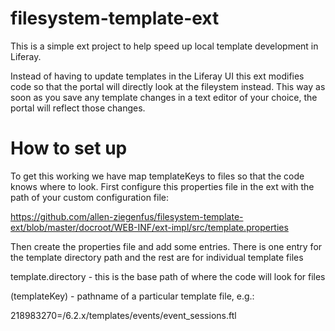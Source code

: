 # filesystem-template-ext

This is a simple ext project to help speed up local template development in Liferay. 

Instead of having to update templates in the Liferay UI this ext modifies code so that the portal will directly look at the fileystem instead. This way as soon as you save any template changes in a text editor of your choice, the portal will reflect those changes. 

# How to set up

To get this working we have map templateKeys to files so that the code knows where to look. First configure this properties file in the ext with the path of your custom configuration file:

https://github.com/allen-ziegenfus/filesystem-template-ext/blob/master/docroot/WEB-INF/ext-impl/src/template.properties

Then create the properties file and add some entries. There is one entry for the template directory path and the rest are for individual template files


template.directory - this is the base path of where the code will look for files

(templateKey) - pathname of a particular template file, e.g.: 

218983270=/6.2.x/templates/events/event_sessions.ftl


